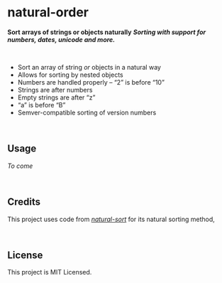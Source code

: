 # natural-order

**Sort arrays of strings or objects naturally**
***Sorting with support for numbers, dates, unicode and more.***

<a id="/features"></a>&nbsp;

- Sort an array of string *or* objects in a natural way
- Allows for sorting by nested objects
- Numbers are handled properly – “2” is before “10”
- Strings are after numbers
- Empty strings are after “z”
- “a” is before “B”
- Semver-compatible sorting of version numbers




<a id="/usage"></a>&nbsp;

## Usage

*To come*




<a id="/credits"></a>&nbsp;

## Credits

This project uses code from *[natural-sort](https://github.com/studio-b12/natural-sort)* for its natural sorting method, 

<a id="/license"></a>&nbsp;

## License

This project is MIT Licensed.
